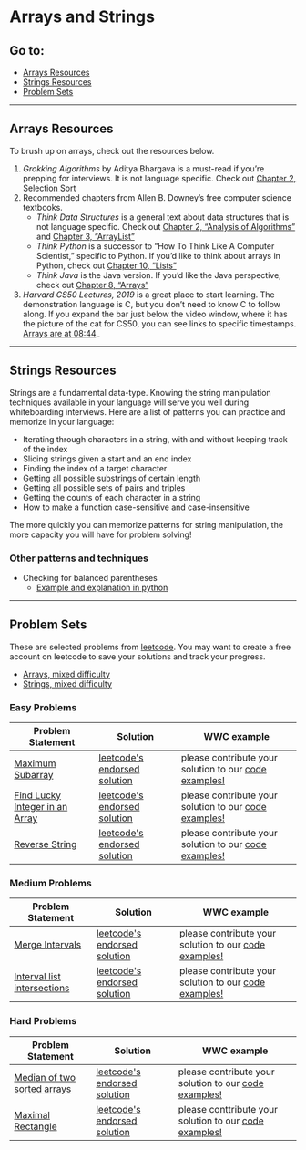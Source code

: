 # Arrays and Strings

## Go to:
 * [Arrays Resources](#arrays-resources)
 * [Strings Resources](#strings-resources)
 * [Problem Sets](#problem-sets)

---

## Arrays Resources

To brush up on arrays, check out the resources below.

1. _Grokking Algorithms_ by Aditya Bhargava is a must-read if you’re prepping for interviews. It is not language specific. Check out [Chapter 2, Selection Sort](https://livebook.manning.com/book/grokking-algorithms/chapter-2/)
2. Recommended chapters from Allen B. Downey’s free computer science textbooks.
    * _Think Data Structures_ is a general text about data structures that is not language specific. Check out [Chapter 2, “Analysis of Algorithms”](http://greenteapress.com/thinkdast/html/thinkdast003.html) and [Chapter 3, “ArrayList”](http://greenteapress.com/thinkdast/html/thinkdast004.html)
    * _Think Python_ is a successor to “How To Think Like A Computer Scientist,” specific to Python. If you’d like to think about arrays in Python, check out [Chapter 10, “Lists”](http://greenteapress.com/thinkpython2/html/thinkpython2011.html)
    * _Think Java_ is the Java version. If you’d like the Java perspective, check out [Chapter 8, “Arrays”](http://greenteapress.com/thinkjava6/html/thinkjava6009.html)
3. _Harvard CS50 Lectures, 2019_ is a great place to start learning. The demonstration language is C, but you don’t need to know C to follow along. If you expand the bar just below the video window, where it has the picture of the cat for CS50, you can see links to specific timestamps. [Arrays are at 08:44](https://www.youtube.com/watch?v=4IrUAqYKjIA&t=524s)_

---

## Strings Resources
Strings are a fundamental data-type. Knowing the string manipulation techniques available in your language will serve you well during whiteboarding interviews. Here are a list of patterns you can practice and memorize in your language:
* Iterating through characters in a string, with and without keeping track of the index
* Slicing strings given a start and an end index 
* Finding the index of a target character
* Getting all possible substrings of certain length 
* Getting all possible sets of pairs and triples
* Getting the counts of each character in a string 
* How to make a function case-sensitive and case-insensitive  

The more quickly you can memorize patterns for string manipulation, the more capacity you will have for problem solving!  

### Other patterns and techniques
* Checking for balanced parentheses
    * [Example and explanation in python](https://runestone.academy/runestone/books/published/pythonds/BasicDS/BalancedSymbolsAGeneralCase.html)

---

## Problem Sets
These are selected problems from [leetcode](https://leetcode.com). You may want to create a free account on leetcode to save your solutions and track your progress. 
 * [Arrays, mixed difficulty](https://leetcode.com/list/xkaqgai5)
 * [Strings, mixed difficulty](https://leetcode.com/list/xskj0egv)

### Easy Problems
 Problem Statement | Solution | WWC example
--- | --- | ---
[Maximum Subarray](https://leetcode.com/problems/maximum-subarray/) | [leetcode's endorsed solution](https://leetcode.com/problems/maximum-subarray/solution/) | please contribute your solution to our [code examples!](https://github.com/WomenWhoCode/wwcsf-algos/tree/master/code-examples/array)
[Find Lucky Integer in an Array](https://leetcode.com/problems/find-lucky-integer-in-an-array/) | [leetcode's endorsed solution](https://leetcode.com/problems/find-lucky-integer-in-an-array/solution/) | please contribute your solution to our [code examples!](https://github.com/WomenWhoCode/wwcsf-algos/tree/master/code-examples/array)
[Reverse String](https://leetcode.com/problems/reverse-string/) | [leetcode's endorsed solution](https://leetcode.com/problems/reverse-string/solution/) | please contribute your solution to our [code examples!](https://github.com/WomenWhoCode/wwcsf-algos/tree/master/code-examples/array)

### Medium Problems
Problem Statement | Solution | WWC example
--- | --- | ---
[Merge Intervals](https://leetcode.com/problems/merge-intervals/) | [leetcode's endorsed solution](https://leetcode.com/problems/add-two-numbers/solution/) | please contribute your solution to our [code examples!](https://github.com/WomenWhoCode/wwcsf-algos/tree/master/code-examples/array)
[Interval list intersections](https://leetcode.com/problems/interval-list-intersections/) | [leetcode's endorsed solution](https://leetcode.com/problems/interval-list-intersections/solution/) | please contribute your solution to our [code examples!](https://github.com/WomenWhoCode/wwcsf-algos/tree/master/code-examples/array)

### Hard Problems
Problem Statement | Solution | WWC example
--- | --- | ---
[Median of two sorted arrays](https://leetcode.com/problems/median-of-two-sorted-arrays/) | [leetcode's endorsed solution](https://leetcode.com/problems/median-of-two-sorted-arrays/solution/) | please contribute your solution to our [code examples!](https://github.com/WomenWhoCode/wwcsf-algos/tree/master/code-examples/array)
[Maximal Rectangle](https://leetcode.com/problems/maximal-rectangle/) | [leetcode's endorsed solution](https://leetcode.com/problems/maximal-rectangle/solution/) | please conttribute your solution to our [code examples!](https://github.com/WomenWhoCode/wwcsf-algos/tree/master/code-examples/array)
